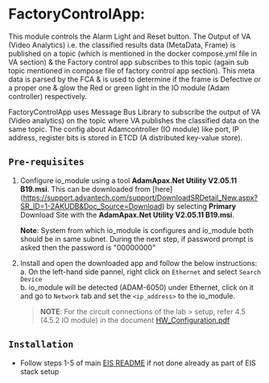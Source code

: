 # FactoryControlApp:

This module controls the Alarm Light and Reset button.
The Output of VA (Video Analytics) i.e. the classified results data (MetaData, Frame) is published on a topic (which is mentioned in the docker compose.yml file in VA section) & the Factory control app subscribes to this topic (again sub topic mentioned in compose file of factory control app section). This meta data is parsed by the FCA & is used to determine if the frame is Defective or a proper one & glow the Red or green light in the IO module (Adam controller) respectively.

FactoryControlApp uses Message Bus Library to subscribe the output of VA (Video analytics) on the topic where VA publishes the classified data on the same topic.
The config about Adamcontroller (IO module) like port, IP address, register bits is stored in ETCD (A distributed key-value store).

## `Pre-requisites`

1. Configure io_module using a tool **AdamApax.Net Utility V2.05.11 B19.msi**. This can be downloaded from [here]
   (https://support.advantech.com/support/DownloadSRDetail_New.aspx?SR_ID=1-2AKUDB&Doc_Source=Download) by selecting **Primary** Download Site with the **AdamApax.Net Utility V2.05.11 B19.msi**.

    **Note**: System from which io_module is configures and io_module both should be in same subnet.
    During the next step, if password prompt is asked then the password is "00000000"

2. Install and open the downloaded app and follow the below instructions:<br>
    a. On the left-hand side pannel, right click on `Ethernet` and select `Search Device`<br>
    b. io_module will be detected (ADAM-6050) under Ethernet, click on it and go to `Network` tab and set the `<ip_address>` to the io_module.<br>


   > **NOTE**: For the circuit connections of the lab > setup, refer 4.5 (4.5.2 IO module) in the
   > document [HW_Configuration.pdf](HW_Configuration)

## `Installation`

* Follow steps 1-5 of main [EIS README](../README.md) if not done already as part of EIS stack setup